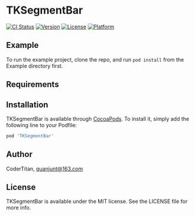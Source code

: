 # TKSegmentBar

[![CI Status](https://img.shields.io/travis/CoderTitan/TKSegmentBar.svg?style=flat)](https://travis-ci.org/CoderTitan/TKSegmentBar)
[![Version](https://img.shields.io/cocoapods/v/TKSegmentBar.svg?style=flat)](https://cocoapods.org/pods/TKSegmentBar)
[![License](https://img.shields.io/cocoapods/l/TKSegmentBar.svg?style=flat)](https://cocoapods.org/pods/TKSegmentBar)
[![Platform](https://img.shields.io/cocoapods/p/TKSegmentBar.svg?style=flat)](https://cocoapods.org/pods/TKSegmentBar)

## Example

To run the example project, clone the repo, and run `pod install` from the Example directory first.

## Requirements

## Installation

TKSegmentBar is available through [CocoaPods](https://cocoapods.org). To install
it, simply add the following line to your Podfile:

```ruby
pod 'TKSegmentBar'
```

## Author

CoderTitan, quanjunt@163.com

## License

TKSegmentBar is available under the MIT license. See the LICENSE file for more info.
